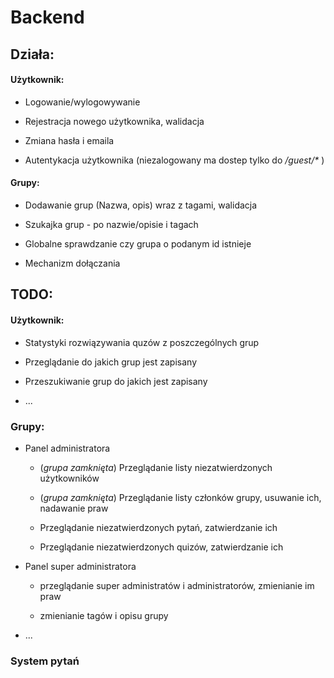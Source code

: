 # Backend

## Działa:

#### Użytkownik:

* Logowanie/wylogowywanie

* Rejestracja nowego użytkownika, walidacja

* Zmiana hasła i emaila

* Autentykacja użytkownika (niezalogowany ma dostep tylko do _/guest/*_ )

#### Grupy:

* Dodawanie grup (Nazwa, opis) wraz z tagami, walidacja

* Szukajka grup - po nazwie/opisie i tagach

* Globalne sprawdzanie czy grupa o podanym id istnieje

* Mechanizm dołączania


## TODO:

#### Użytkownik:

* Statystyki rozwiązywania quzów z poszczególnych grup

* Przeglądanie do jakich grup jest zapisany

* Przeszukiwanie grup do jakich jest zapisany

* ...

### Grupy:

* Panel administratora

  - (_grupa zamknięta_) Przeglądanie listy niezatwierdzonych użytkowników
  
  - (_grupa zamknięta_) Przeglądanie listy członków grupy, usuwanie ich, nadawanie praw
  
  - Przeglądanie niezatwierdzonych pytań, zatwierdzanie ich
  
  - Przeglądanie niezatwierdzonych quizów, zatwierdzanie ich

* Panel super administratora

  - przeglądanie super administratów i administratorów, zmienianie im praw
  
  - zmienianie tagów i opisu grupy
  
* ...
  
### System pytań
